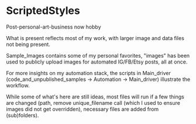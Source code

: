 # ScriptedStyles
Post-personal-art-business now hobby

What is present reflects most of my work, with larger image and data files not being present. 

Sample_Images contains some of my personal favorites, "images" has been used to publicly upload images for automated IG/FB/Etsy posts, all at once. 

For more insights on my automation stack, the scripts in Main_driver (code_and_unpublished_samples -> Automation -> Main_driver) illustrate the workflow. 

While some of what's here are still ideas, most files will run if a few things are changed (path, remove unique_filename call (which I used to ensure images did not get overridden), necessary files are added from (sub)folders). 
